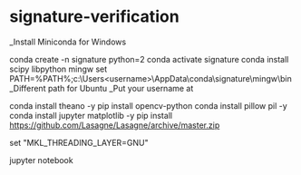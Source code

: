 # signature-verification

_Install Miniconda for Windows

conda create -n signature python=2
conda activate signature
conda install scipy libpython mingw
set PATH=%PATH%;c:\Users\<username>\AppData\conda\signature\mingw\bin
_Different path for Ubuntu
_Put your username at <username>

conda install theano -y
pip install opencv-python
conda install pillow pil -y
conda install jupyter matplotlib -y
pip install https://github.com/Lasagne/Lasagne/archive/master.zip

set "MKL_THREADING_LAYER=GNU"

jupyter notebook
